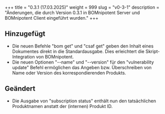 +++
title = "0.3.1 (17.03.2025)"
weight = 999
slug = "v0-3-1"
description = "Änderungen, die durch Version 0.3.1 in BOMnipotent Server und BOMnipotent Client eingeführt wurden."
+++

## Hinzugefügt
- Die neuen Befehle "bom get" und "csaf get" geben den Inhalt eines Dokumentes direkt in die Standardausgabe. Dies erleichtert die Skript-Integration von BOMnipotent.
- Die neuen Optionen "--name" und "--version" für den "vulnerability update" Befehl ermöglichen das Angeben bzw. Überschreiben von Name oder Version des korrespondierenden Produkts.

## Geändert
- Die Ausgabe von "subscription status" enthält nun den tatsächlichen Produktnamen anstatt der (internen) Produkt ID.
